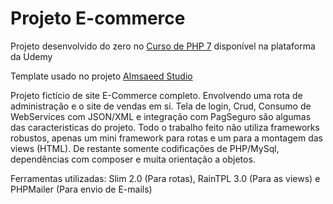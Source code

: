 # Projeto E-commerce

Projeto desenvolvido do zero no [Curso de PHP 7](https://www.udemy.com/curso-completo-de-php-7/) disponível na plataforma da Udemy

Template usado no projeto [Almsaeed Studio](https://almsaeedstudio.com)

<p>Projeto fictício de site E-Commerce completo. Envolvendo uma rota de administração e o site de vendas em si. Tela de login, Crud, Consumo de WebServices com JSON/XML e integração com PagSeguro são algumas das caracteristicas do projeto. Todo o trabalho feito não utiliza frameworks robustos, apenas um mini framework para rotas e um para a montagem das views (HTML). De restante somente codificações de PHP/MySql, dependências com composer e muita orientação a objetos.</p>

Ferramentas utilizadas: 
Slim 2.0 (Para rotas),
RainTPL 3.0 (Para as views) e
PHPMailer (Para envio de E-mails)
